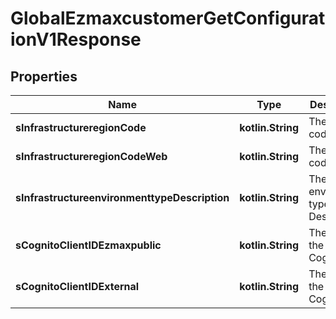 
# GlobalEzmaxcustomerGetConfigurationV1Response

## Properties
| Name | Type | Description | Notes |
| ------------ | ------------- | ------------- | ------------- |
| **sInfrastructureregionCode** | **kotlin.String** | The region code |  |
| **sInfrastructureregionCodeWeb** | **kotlin.String** | The region code |  |
| **sInfrastructureenvironmenttypeDescription** | **kotlin.String** | The environment type Description |  |
| **sCognitoClientIDEzmaxpublic** | **kotlin.String** | The ID of the client in Cognito |  |
| **sCognitoClientIDExternal** | **kotlin.String** | The ID of the client in Cognito |  [optional] |



